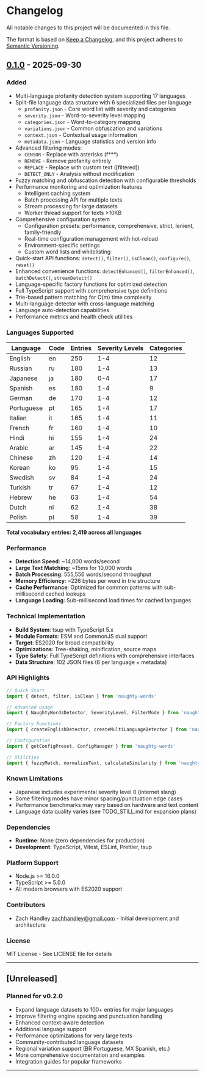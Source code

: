 # Changelog

All notable changes to this project will be documented in this file.

The format is based on [Keep a Changelog](https://keepachangelog.com/en/1.0.0/),
and this project adheres to [Semantic Versioning](https://semver.org/spec/v2.0.0.html).

## [0.1.0] - 2025-09-30

### Added
- Multi-language profanity detection system supporting 17 languages
- Split-file language data structure with 6 specialized files per language
  - `profanity.json` - Core word list with severity and categories
  - `severity.json` - Word-to-severity level mapping
  - `categories.json` - Word-to-category mapping
  - `variations.json` - Common obfuscation and variations
  - `context.json` - Contextual usage information
  - `metadata.json` - Language statistics and version info
- Advanced filtering modes:
  - `CENSOR` - Replace with asterisks (f***)
  - `REMOVE` - Remove profanity entirely
  - `REPLACE` - Replace with custom text ([filtered])
  - `DETECT_ONLY` - Analysis without modification
- Fuzzy matching and obfuscation detection with configurable thresholds
- Performance monitoring and optimization features
  - Intelligent caching system
  - Batch processing API for multiple texts
  - Stream processing for large datasets
  - Worker thread support for texts >10KB
- Comprehensive configuration system
  - Configuration presets: performance, comprehensive, strict, lenient, family-friendly
  - Real-time configuration management with hot-reload
  - Environment-specific settings
  - Custom word lists and whitelisting
- Quick-start API functions: `detect()`, `filter()`, `isClean()`, `configure()`, `reset()`
- Enhanced convenience functions: `detectEnhanced()`, `filterEnhanced()`, `batchDetect()`, `streamDetect()`
- Language-specific factory functions for optimized detection
- Full TypeScript support with comprehensive type definitions
- Trie-based pattern matching for O(m) time complexity
- Multi-language detector with cross-language matching
- Language auto-detection capabilities
- Performance metrics and health check utilities

### Languages Supported

| Language | Code | Entries | Severity Levels | Categories |
|----------|------|---------|----------------|------------|
| English | en | 250 | 1-4 | 12 |
| Russian | ru | 180 | 1-4 | 13 |
| Japanese | ja | 180 | 0-4 | 17 |
| Spanish | es | 180 | 1-4 | 9 |
| German | de | 170 | 1-4 | 12 |
| Portuguese | pt | 165 | 1-4 | 17 |
| Italian | it | 165 | 1-4 | 11 |
| French | fr | 160 | 1-4 | 10 |
| Hindi | hi | 155 | 1-4 | 24 |
| Arabic | ar | 145 | 1-4 | 22 |
| Chinese | zh | 120 | 1-4 | 14 |
| Korean | ko | 95 | 1-4 | 15 |
| Swedish | sv | 84 | 1-4 | 24 |
| Turkish | tr | 67 | 1-4 | 12 |
| Hebrew | he | 63 | 1-4 | 54 |
| Dutch | nl | 62 | 1-4 | 38 |
| Polish | pl | 58 | 1-4 | 39 |

**Total vocabulary entries: 2,419 across all languages**

### Performance

- **Detection Speed**: ~14,000 words/second
- **Large Text Matching**: ~15ms for 10,000 words
- **Batch Processing**: 555,556 words/second throughput
- **Memory Efficiency**: ~226 bytes per word in trie structure
- **Cache Performance**: Optimized for common patterns with sub-millisecond cached lookups
- **Language Loading**: Sub-millisecond load times for cached languages

### Technical Implementation

- **Build System**: tsup with TypeScript 5.x
- **Module Formats**: ESM and CommonJS dual support
- **Target**: ES2020 for broad compatibility
- **Optimizations**: Tree-shaking, minification, source maps
- **Type Safety**: Full TypeScript definitions with comprehensive interfaces
- **Data Structure**: 102 JSON files (6 per language + metadata)

### API Highlights

```typescript
// Quick Start
import { detect, filter, isClean } from 'naughty-words'

// Advanced Usage
import { NaughtyWordsDetector, SeverityLevel, FilterMode } from 'naughty-words'

// Factory Functions
import { createEnglishDetector, createMultiLanguageDetector } from 'naughty-words'

// Configuration
import { getConfigPreset, ConfigManager } from 'naughty-words'

// Utilities
import { fuzzyMatch, normalizeText, calculateSimilarity } from 'naughty-words'
```

### Known Limitations

- Japanese includes experimental severity level 0 (internet slang)
- Some filtering modes have minor spacing/punctuation edge cases
- Performance benchmarks may vary based on hardware and text content
- Language data quality varies (see TODO_STILL.md for expansion plans)

### Dependencies

- **Runtime**: None (zero dependencies for production)
- **Development**: TypeScript, Vitest, ESLint, Prettier, tsup

### Platform Support

- Node.js >= 16.0.0
- TypeScript >= 5.0.0
- All modern browsers with ES2020 support

### Contributors

- Zach Handley <zachhandley@gmail.com> - Initial development and architecture

### License

MIT License - See LICENSE file for details

---

## [Unreleased]

### Planned for v0.2.0

- Expand language datasets to 100+ entries for major languages
- Improve filtering engine spacing and punctuation handling
- Enhanced context-aware detection
- Additional language support
- Performance optimizations for very large texts
- Community-contributed language datasets
- Regional variation support (BR Portuguese, MX Spanish, etc.)
- More comprehensive documentation and examples
- Integration guides for popular frameworks

---

[0.1.0]: https://github.com/zachhandley/NaughtyWords/releases/tag/v0.1.0
